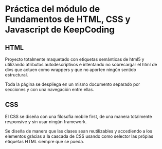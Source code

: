 # Práctica del módulo de Fundamentos de HTML, CSS y Javascript de KeepCoding

## HTML
Proyecto totalmente maquetado con etiquetas semánticas de html5 y utilizando atributos autodescriptivos e intentando no sobrecargar el html de divs que actuen como wrappers y que no aporten ningún sentido estructural.

Toda la página se despliega en un mismo documento separado por secciones y con una navegación entre ellas.

## CSS
El CSS se diseña con una filosofía mobile first, de una manera totalmente responsive y sin usar ningún framework.

Se diseña de manera que las clases sean reutilizables y accediendo a los elementos grácias a la cascada de CSS usando como selector las própias etiquetas HTML siempre que se pueda.

